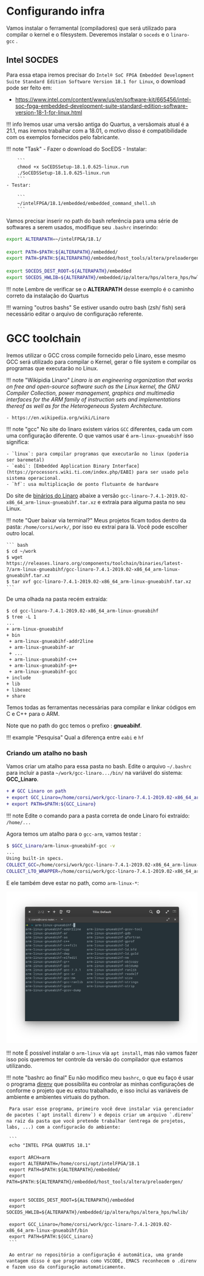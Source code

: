 # Configurando infra

Vamos instalar o ferramental (compiladores) que será utilizado para compilar o kernel e o filesystem. Deveremos instalar o `soceds` e o `linaro-gcc` .

## Intel SOCDES

Para essa etapa iremos precisar do  `Intel® SoC FPGA Embedded Development Suite Standard Edition Software Version 18.1 for Linux`, o download pode ser feito em:

- https://www.intel.com/content/www/us/en/software-kit/665456/intel-soc-fpga-embedded-development-suite-standard-edition-software-version-18-1-for-linux.html

!!! info 
    Iremos usar uma versão antiga do Quartus, a versãomais atual é a 21.1, mas iremos trabalhar com a 18.01, o motivo disso é compatibilidade com os exemplos fornecidos pelo fabricante.

!!! note "Task"
    - Fazer o download do SocEDS
    - Instalar:
    
        ```
        chmod +x SoCEDSSetup-18.1.0.625-linux.run 
        ./SoCEDSSetup-18.1.0.625-linux.run
        ```
    - Testar: 
    
        ```
        ~/intelFPGA/18.1/embedded/embedded_command_shell.sh 
        ```

Vamos precisar inserir no path do bash referência para uma série de softwares a serem usados, modifique seu `.bashrc` inserindo: 

``` bash
export ALTERAPATH=~/intelFPGA/18.1/

export PATH=$PATH:${ALTERAPATH}/embedded/
export PATH=$PATH:${ALTERAPATH}/embedded/host_tools/altera/preloadergen/

export SOCEDS_DEST_ROOT=${ALTERAPATH}/embedded
export SOCEDS_HWLIB=${ALTERAPATH}/embedded/ip/altera/hps/altera_hps/hwlib/
```

!!! note
    Lembre de verificar se o **ALTERAPATH** desse exemplo é o caminho correto da instalação do Quartus

!!! warning "outros bashs"
    Se estiver usando outro bash (zsh/ fish) será necessário editar o arquivo de configuração referente.
    
# GCC toolchain

Iremos utilizar o GCC cross compile fornecido pelo Linaro, esse mesmo GCC será utilizado para compilar o Kernel, gerar o file system e compilar os programas que executarão no Linux. 

!!! note "Wikipidia Linaro"
    *Linaro is an engineering organization that works on free and open-source software such as the Linux kernel, the GNU Compiler Collection, power management, graphics and multimedia interfaces for the ARM family of instruction sets and implementations thereof as well as for the Heterogeneous System Architecture.*

    - https://en.wikipedia.org/wiki/Linaro

!!! note "gcc"
    No site do linaro existem vários `GCC` diferentes, cada um com uma configuração diferente. O que vamos usar é `arm-linux-gnueabihf` isso significa:
    
    - `linux`: para compilar programas que executarão no linux (poderia ser baremetal)
    - `eabi`: [Embedded Application Binary Interface](https://processors.wiki.ti.com/index.php/EABI) para ser usado pelo sistema operacional.
    - `hf`: usa multiplicação de ponto flutuante de hardware
    

Do site de [binários do Linaro](https://releases.linaro.org/components/toolchain/binaries/latest-7/arm-linux-gnueabihf/) abaixe a versão `gcc-linaro-7.4.1-2019.02-x86_64_arm-linux-gnueabihf.tar.xz` e extraía para alguma pasta no seu Linux.

!!! note "Quer baixar via terminal?"
     Meus projetos ficam todos dentro da pasta: `/home/corsi/work/`, por isso eu extraí para lá. Você pode escolher outro local.
     
    ``` bash
    $ cd ~/work
    $ wget https://releases.linaro.org/components/toolchain/binaries/latest-7/arm-linux-gnueabihf/gcc-linaro-7.4.1-2019.02-x86_64_arm-linux-gnueabihf.tar.xz
    $ tar xvf gcc-linaro-7.4.1-2019.02-x86_64_arm-linux-gnueabihf.tar.xz
    ```

De uma olhada na pasta recém extraída: 

```
$ cd gcc-linaro-7.4.1-2019.02-x86_64_arm-linux-gnueabihf 
$ tree -L 1
...
+ arm-linux-gnueabihf
+ bin
 + arm-linux-gnueabihf-addr2line
 + arm-linux-gnueabihf-ar
 + ...
 + arm-linux-gnueabihf-c++
 + arm-linux-gnueabihf-g++
 + arm-linux-gnueabihf-gcc
+ include
+ lib
+ libexec
+ share
```

Temos todas as ferramentas necessárias para compilar e linkar códigos em C e C++ para o ARM.

Note que no path do gcc temos o prefixo : **gnueabihf**. 

!!! example "Pesquisa"
    Qual a diferença entre `eabi` e `hf`

### Criando um atalho no bash

Vamos criar um atalho para essa pasta no bash. Edite o arquivo `~/.bashrc` para incluir a pasta `~/work/gcc-linaro.../bin/` na variável do sistema: **GCC_Linaro**.

```diff
+ # GCC Linaro on path
+ export GCC_Linaro=/home/corsi/work/gcc-linaro-7.4.1-2019.02-x86_64_arm-linux-gnueabihf/bin
+ export PATH=$PATH:${GCC_Linaro}
```

!!! note
    Edite o comando para a pasta correta de onde Linaro foi extraído: `/home/...`

Agora temos um atalho para o `gcc-arm`, vamos testar :

```bash
$ $GCC_Linaro/arm-linux-gnueabihf-gcc -v
...
Using built-in specs.
COLLECT_GCC=/home/corsi/work/gcc-linaro-7.4.1-2019.02-x86_64_arm-linux-gnueabihf/bin/arm-linux-gnueabihf-gcc
COLLECT_LTO_WRAPPER=/home/corsi/work/gcc-linaro-7.4.1-2019.02-x86_64_arm-linux-gnueabihf/bin/../libexec/gcc/arm-linux-gnueabihf/7.4.1/lto-wrapper
```

E ele também deve estar no path, como `arm-linux-*`:

![](figs/Tutorial-HLS-BuildSystem-armgcc.png)

!!! note
    É possível instalar o `arm-linux` via `apt install`, mas não vamos fazer isso pois queremos ter controle da versão do compilador que estamos utilizando.

!!! note "bashrc ao final"
     Eu não modifico meu `bashrc`, o que eu faço é usar o programa [direnv](https://direnv.net/) que possibilita eu controlar as minhas configurações de conforme o projeto que eu estou trabalhado, e isso inclui as variáveis de ambiente e ambientes virtuais do python.
     
     Para usar esse programa, primeiro você deve instalar via gerenciador de pacotes (`apt install direnv`) e depois criar um arquivo `.direnv` na raiz da pasta que você pretende trabalhar (entrega de projetos, labs, ...) com a configuracão do ambiente:
     
     ```
     echo "INTEL FPGA QUARTUS 18.1"
  
     export ARCH=arm
     export ALTERAPATH=/home/corsi/opt/intelFPGA/18.1
     export PATH=$PATH:${ALTERAPATH}/embedded/
     export PATH=$PATH:${ALTERAPATH}/embedded/host_tools/altera/preloadergen/

     
     export SOCEDS_DEST_ROOT=${ALTERAPATH}/embedded
     export SOCEDS_HWLIB=${ALTERAPATH}/embedded/ip/altera/hps/altera_hps/hwlib/

     export GCC_Linaro=/home/corsi/work/gcc-linaro-7.4.1-2019.02-x86_64_arm-linux-gnueabihf/bin
     export PATH=$PATH:${GCC_Linaro}
     ```
     
     Ao entrar no repositório a configuração é automática, uma grande vantagem disso é que programas como VSCODE, EMACS reconhecem o .direnv e fazem uso da configuração automaticamente.
